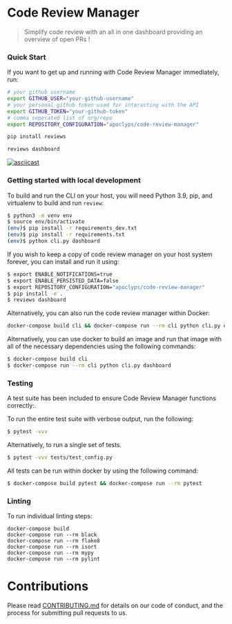 # Code Review Manager

> Simplify code review with an all in one dashboard providing an overview of open PRs !

### Quick Start

If you want to get up and running with Code Review Manager immediately, run:

```bash
# your github username
export GITHUB_USER="your-github-username"
# your personal github token used for interacting with the API
export GITHUB_TOKEN="your-github-token"
# comma seperated list of org/repo
export REPOSITORY_CONFIGURATION="apoclyps/code-review-manager"

pip install reviews

reviews dashboard
```

[![asciicast](https://asciinema.org/a/LEs7tltVE3guhsLEEFGc5FDiD.svg)](https://asciinema.org/a/LEs7tltVE3guhsLEEFGc5FDiD)

### Getting started with local development

To build and run the CLI on your host, you will need Python 3.9, pip, and virtualenv to build and run `review`:

```bash
$ python3 -m venv env
$ source env/bin/activate
(env)$ pip install -r requirements_dev.txt
(env)$ pip install -r requirements.txt
(env)$ python cli.py dashboard
```

If you wish to keep a copy of code review manager on your host system forever, you can install and run it using:

```bash
$ export ENABLE_NOTIFICATIONS=true
$ export ENABLE_PERSISTED_DATA=false
$ export REPOSITORY_CONFIGURATION="apoclyps/code-review-manager"
$ pip install -e .
$ reviews dashboard
```

Alternatively, you can also run the code review manager within Docker:

```bash
docker-compose build cli && docker-compose run --rm cli python cli.py dashboard
```

Alternatively, you can use docker to build an image and run that image with all of the necessary dependencies using the following commands:

```bash
$ docker-compose build cli
$ docker-compose run --rm cli python cli.py dashboard
```

### Testing

A test suite has been included to ensure Code Review Manager functions correctly:.

To run the entire test suite with verbose output, run the following:

```bash
$ pytest -vvv
```

Alternatively, to run a single set of tests.

```bash
$ pytest -vvv tests/test_config.py
```

All tests can be run within docker by using the following command:

```bash
$ docker-compose build pytest && docker-compose run --rm pytest
```

### Linting

To run individual linting steps:

```
docker-compose build
docker-compose run --rm black
docker-compose run --rm flake8
docker-compose run --rm isort
docker-compose run --rm mypy
docker-compose run --rm pylint
```

# Contributions

Please read [CONTRIBUTING.md](CONTRIBUTING.md) for details on our code of conduct, and the process for submitting pull requests to us.
